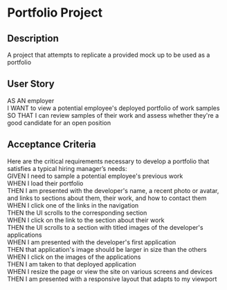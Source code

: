 # Portfolio Project
## Description
A project that attempts to replicate a provided mock up to be used as a portfolio
## User Story
AS AN employer\
I WANT to view a potential employee's deployed portfolio of work samples\
SO THAT I can review samples of their work and assess whether they're a good candidate for an open position
## Acceptance Criteria
Here are the critical requirements necessary to develop a portfolio that satisfies a typical hiring manager’s needs:\
GIVEN I need to sample a potential employee's previous work\
WHEN I load their portfolio\
THEN I am presented with the developer's name, a recent photo or avatar, and links to sections about them, their work, and how to contact them\
WHEN I click one of the links in the navigation\
THEN the UI scrolls to the corresponding section\
WHEN I click on the link to the section about their work\
THEN the UI scrolls to a section with titled images of the developer's applications\
WHEN I am presented with the developer's first application\
THEN that application's image should be larger in size than the others\
WHEN I click on the images of the applications\
THEN I am taken to that deployed application\
WHEN I resize the page or view the site on various screens and devices\
THEN I am presented with a responsive layout that adapts to my viewport

